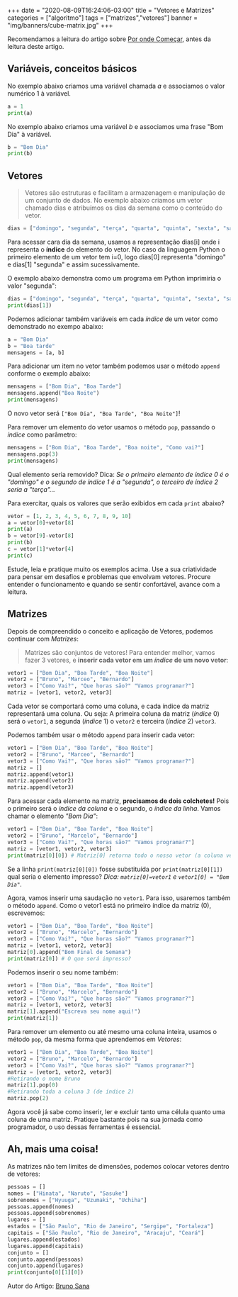 +++
date = "2020-08-09T16:24:06-03:00"
title = "Vetores e Matrizes"
categories = ["algoritmo"]
tags = ["matrizes","vetores"]
banner = "img/banners/cube-matrix.jpg"
+++

Recomendamos a leitura do artigo sobre [Por onde Começar](https://osprogramadores.com/blog/2019/03/12/por-onde-comecar/), antes da leitura deste artigo.

## Variáveis, conceitos básicos

No exemplo abaixo criamos uma variável chamada _a_ e associamos o valor numérico 1 à variável.

```python
a = 1
print(a)
```

No exemplo abaixo criamos uma variável _b_ e associamos uma frase "Bom Dia" à variável.

```python
b = "Bom Dia"
print(b)
```

## Vetores

> Vetores são estruturas e facilitam a armazenagem e manipulação de um conjunto de dados.
No exemplo abaixo criamos um vetor chamado dias e atribuímos os dias da semana como o conteúdo do vetor.

```python
dias = ["domingo", "segunda", "terça", "quarta", "quinta", "sexta", "sabado"]
```

Para acessar cara dia da semana, usamos a representação dias[i]  onde i representa o **índice** do elemento do vetor.
No caso da linguagem Python o primeiro elemento de um vetor tem i=0, logo dias[0] representa "domingo" e dias[1] "segunda" e assim sucessivamente.

O exemplo abaixo demonstra como um programa em Python imprimiria o valor "segunda":

```python
dias = ["domingo", "segunda", "terça", "quarta", "quinta", "sexta", "sabado"]
print(dias[1])
```
Podemos adicionar também variáveis em cada _índice_ de um vetor como demonstrado no exempo abaixo:

```python
a = "Bom Dia"
b = "Boa tarde"
mensagens = [a, b]
```

Para adicionar um item no vetor também podemos usar o método `append` conforme o exemplo abaixo:

```python
mensagens = ["Bom Dia", "Boa Tarde"]
mensagens.append("Boa Noite")
print(mensagens)
```

O novo vetor será `["Bom Dia", "Boa Tarde", "Boa Noite"]`!

Para remover um elemento do vetor usamos o método `pop`, passando o _índice_ como parâmetro:

```python
mensagens = ["Bom Dia", "Boa Tarde", "Boa noite", "Como vai?"]
mensagens.pop(3)
print(mensagens)
```

Qual elemento seria removido? Dica: _Se o primeiro elemento de índice 0 é o "domingo"  e o segundo de índice 1 é a "segunda", o terceiro de índice 2 seria a "terça"..._

Para exercitar, quais os valores que serão exibidos em cada `print` abaixo?

```python
vetor = [1, 2, 3, 4, 5, 6, 7, 8, 9, 10]
a = vetor[0]+vetor[8]
print(a)
b = vetor[9]-vetor[8]
print(b)
c = vetor[1]*vetor[4]
print(c)
```

Estude, leia e pratique muito os exemplos acima. Use a sua criatividade para pensar em desafios e problemas que envolvam vetores. Procure entender o funcionamento e quando se sentir confortável, avance com a leitura.


## Matrizes

Depois de compreendido o conceito e aplicação de Vetores, podemos continuar com _Matrizes_:

> Matrizes são conjuntos de vetores!
Para entender melhor, vamos fazer 3 vetores, e **inserir cada vetor em um _índice_ de um novo vetor**:

```python
vetor1 = ["Bom Dia", "Boa Tarde", "Boa Noite"]
vetor2 = ["Bruno", "Marceo", "Bernardo"]
vetor3 = ["Como Vai?", "Que horas são?" "Vamos programar?"]
matriz = [vetor1, vetor2, vetor3]
```

Cada vetor se comportará como uma coluna, e cada índice da matriz representará uma coluna. Ou seja: A primeira coluna da matriz (_índice_ 0) será o `vetor1`, a segunda (_índice_ 1) o `vetor2` e terceira (_índice_ 2) `vetor3`.

Podemos também usar o método `append` para inserir cada vetor:

```python
vetor1 = ["Bom Dia", "Boa Tarde", "Boa Noite"]
vetor2 = ["Bruno", "Marceo", "Bernardo"]
vetor3 = ["Como Vai?", "Que horas são?" "Vamos programar?"]
matriz = []
matriz.append(vetor1)
matriz.append(vetor2)
matriz.append(vetor3)
```

Para acessar cada elemento na matriz, **precisamos de dois colchetes!** Pois o primeiro será o _índice da coluna_ e o segundo, o _índice da linha_. Vamos chamar o elemento _"Bom Dia"_:

```python
vetor1 = ["Bom Dia", "Boa Tarde", "Boa Noite"]
vetor2 = ["Bruno", "Marcelo", "Bernardo"]
vetor3 = ["Como Vai?", "Que horas são?" "Vamos programar?"]
matriz = [vetor1, vetor2, vetor3]
print(matriz[0][0]) # Matriz[0] retorna todo o nosso vetor (a coluna vetor1, de índice 0), o segundo colchete representa o índice do vetor resultante
```

Se a linha `print(matriz[0][0])` fosse substituída por `print(matriz[0][1])` qual seria o elemento impresso? _Dica: `matriz[0]=vetor1` e `vetor1[0] = "Bom Dia"`._

Agora, vamos inserir uma saudação no `vetor1`. Para isso, usaremos também o método `append`. Como o vetor1 está no primeiro índice da matriz (0), escrevemos:

```python
vetor1 = ["Bom Dia", "Boa Tarde", "Boa Noite"]
vetor2 = ["Bruno", "Marcelo", "Bernardo"]
vetor3 = ["Como Vai?", "Que horas são?" "Vamos programar?"]
matriz = [vetor1, vetor2, vetor3]
matriz[0].append("Bom Final de Semana")
print(matriz[0]) # O que será impresso?
```

Podemos inserir o seu nome também:

```python
vetor1 = ["Bom Dia", "Boa Tarde", "Boa Noite"]
vetor2 = ["Bruno", "Marcelo", "Bernardo"]
vetor3 = ["Como Vai?", "Que horas são?" "Vamos programar?"]
matriz = [vetor1, vetor2, vetor3]
matriz[1].append("Escreva seu nome aqui!")
print(matriz[1])
```

Para remover um elemento ou até mesmo uma coluna inteira, usamos o método `pop`, da mesma forma que aprendemos em _Vetores_:

```python
vetor1 = ["Bom Dia", "Boa Tarde", "Boa Noite"]
vetor2 = ["Bruno", "Marcelo", "Bernardo"]
vetor3 = ["Como Vai?", "Que horas são?" "Vamos programar?"]
matriz = [vetor1, vetor2, vetor3]
#Retirando o nome Bruno
matriz[1].pop(0)
#Retirando toda a coluna 3 (de índice 2)
matriz.pop(2)
```

Agora você já sabe como inserir, ler e excluir tanto uma célula quanto uma coluna de uma matriz. Pratique bastante pois na sua jornada como programador, o uso dessas ferramentas é essencial.

## Ah, mais uma coisa!

As matrizes não tem limites de dimensões, podemos colocar vetores dentro de vetores:

```python
pessoas = []
nomes = ["Hinata", "Naruto", "Sasuke"]
sobrenomes = ["Hyuuga", "Uzumaki", "Uchiha"]
pessoas.append(nomes)
pessoas.append(sobrenomes)
lugares = []
estados = ["São Paulo", "Rio de Janeiro", "Sergipe", "Fortaleza"]
capitais = ["São Paulo", "Rio de Janeiro", "Aracaju", "Ceará"]
lugares.append(estados)
lugares.append(capitais)
conjunto = []
conjunto.append(pessoas)
conjunto.append(lugares)
print(conjunto[0][1][0])
```

Autor do Artigo: [Bruno Sana](https://github.com/brunosana)